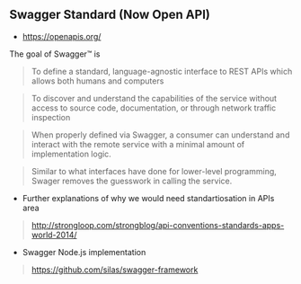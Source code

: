 ## Swagger Standard (Now Open API)

* https://openapis.org/

The goal of Swagger™ is

> To define a standard, language-agnostic interface to REST APIs which allows both humans and computers

> To discover and understand the capabilities of the service without access to source code, documentation, or through network traffic inspection

> When properly defined via Swagger, a consumer can understand and interact with the remote service with a minimal amount of implementation logic.

> Similar to what interfaces have done for lower-level programming, Swager removes the guesswork in calling the service.

* Further explanations of why we would need standartiosation in APIs area

> http://strongloop.com/strongblog/api-conventions-standards-apps-world-2014/


* Swagger Node.js implementation

> https://github.com/silas/swagger-framework

